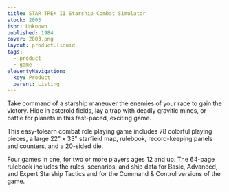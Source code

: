 ```yaml
---
title: STAR TREK II Starship Combat Simulator
stock: 2003
isbn: Unknown
published: 1984
cover: 2003.png
layout: product.liquid
tags: 
  - product
  - game
eleventyNavigation:
  key: Product
  parent: Listing
---
```

Take command of a starship maneuver the enemies of your race to gain the victory. Hide in asteroid fields, lay a trap with deadly gravitic mines, or battle for planets in this fast-paced, exciting game. 

This easy-tolearn combat role playing game includes 78 colorful playing pieces, a large 22" x 33" starfield map, rulebook, record-keeping panels and counters, and a 20-sided die. 

Four games in one, for two or more players ages 12 and up. The 64-page rulebook includes the rules, scenarios, and ship data for Basic, Advanced, and Expert Starship Tactics and for the Command & Control versions of the game.